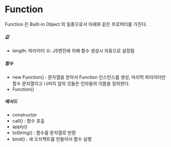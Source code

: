 # Function

Function 은 Built-in Object 의 일종으로서 아래와 같은 프로퍼티를 가진다. 

##### 값

- length: 파라미터 수: JS엔진에 의해 함수 생성시 자동으로 설정됨

##### 함수

- new Function() : 문자열을 받아서 Function 인스턴스를 생성, 마지막 파라미터만 함수 문자열이고 나머지 앞의 것들은 인자들의 이름을 정의한다.
- Function()

##### 메서드

- constructor
- call() : 함수 호출
- apply()
- toString() : 함수를 문자열로 반환
- bind() : 새 오브젝트를 만들어서 함수 실행
